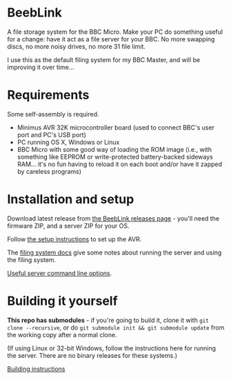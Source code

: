 # BeebLink

A file storage system for the BBC Micro. Make your PC do something
useful for a change: have it act as a file server for your BBC. No
more swapping discs, no more noisy drives, no more 31 file limit.

I use this as the default filing system for my BBC Master, and will be
improving it over time...

# Requirements

Some self-assembly is required.

* Minimus AVR 32K microcontroller board (used to connect BBC's user
  port and PC's USB port)
* PC running OS X, Windows or Linux
* BBC Micro with some good way of loading the ROM image (i.e., with
  something like EEPROM or write-protected battery-backed sideways
  RAM... it's no fun having to reload it on each boot and/or have it
  zapped by careless programs)

# Installation and setup

Download latest release from
[the BeebLink releases page](https://github.com/tom-seddon/beeblink/releases) -
you'll need the firmware ZIP, and a server ZIP for your OS.

Follow [the setup instructions](./docs/setup.md) to set up the AVR.

The [filing system docs](./docs/fs.md) give some notes about running
the server and using the filing system.

[Useful server command line options](./docs/server.md).

# Building it yourself

**This repo has submodules** - if you're going to build it, clone it
with `git clone --recursive`, or do `git submodule init && git
submodule update` from the working copy after a normal clone.

(If using Linux or 32-bit Windows, follow the instructions here for
running the server. There are no binary releases for these systems.)

[Building instructions](./docs/build.md)
